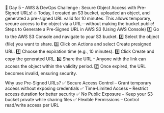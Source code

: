 🚀 Day 5 - AWS & DevOps Challenge : Secure Object Access with Pre-Signed URLs! 🔥
Today, I created an S3 bucket, uploaded an object, and generated a pre-signed URL valid for 10 minutes. This allows temporary, secure access to the object via a URL—without making the bucket public!
Steps to Generate a Pre-Signed URL in AWS S3 (Using AWS Console)
 1️⃣ Go to the AWS S3 Console and navigate to your S3 bucket.
 2️⃣ Select the object (file) you want to share.
 3️⃣ Click on Actions and select Create presigned URL.
 4️⃣ Choose the expiration time (e.g., 10 minutes).
 5️⃣ Click Create and copy the generated URL.
 6️⃣ Share the URL – Anyone with the link can access the object within the validity period.
 7️⃣ Once expired, the URL becomes invalid, ensuring security.

Why use Pre-Signed URLs?
 ✅ Secure Access Control – Grant temporary access without exposing credentials
 ✅ Time-Limited Access – Restrict access duration for better security
 ✅ No Public Exposure – Keep your S3 bucket private while sharing files
 ✅ Flexible Permissions – Control read/write access per URL
